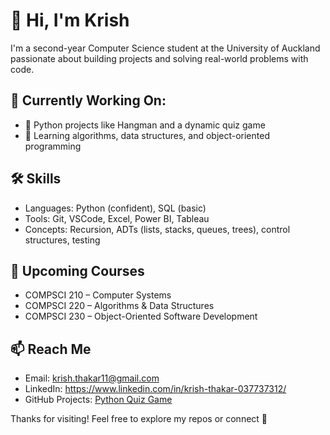 

# 👋 Hi, I'm Krish

I'm a second-year Computer Science student at the University of Auckland passionate about building projects and solving real-world problems with code.

## 🧠 Currently Working On:
- 🧩 Python projects like Hangman and a dynamic quiz game
- 📘 Learning algorithms, data structures, and object-oriented programming

## 🛠️ Skills
- Languages: Python (confident), SQL (basic)
- Tools: Git, VSCode, Excel, Power BI, Tableau
- Concepts: Recursion, ADTs (lists, stacks, queues, trees), control structures, testing

## 🚀 Upcoming Courses
- COMPSCI 210 – Computer Systems
- COMPSCI 220 – Algorithms & Data Structures
- COMPSCI 230 – Object-Oriented Software Development

## 📫 Reach Me
- Email: krish.thakar11@gmail.com
- LinkedIn: https://www.linkedin.com/in/krish-thakar-037737312/
- GitHub Projects: [Python Quiz Game](https://github.com/krishthakar2/Python-Quiz)

Thanks for visiting! Feel free to explore my repos or connect 📩

